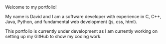 Welcome to my portfolio!

My name is David and I am a software developer with experience in C, C++, Java, Python, and fundamental web development (js, css, html).

This portfolio is currently under development as I am currently working on setting up my GitHub to show my coding work.
